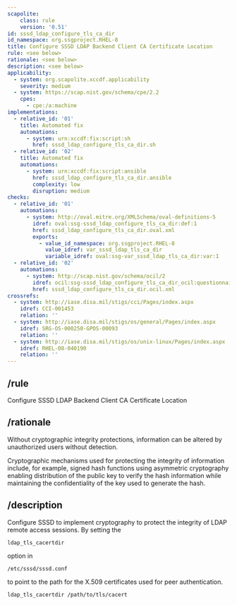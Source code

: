 ```yaml
---
scapolite:
    class: rule
    version: '0.51'
id: sssd_ldap_configure_tls_ca_dir
id_namespace: org.ssgproject.RHEL-8
title: Configure SSSD LDAP Backend Client CA Certificate Location
rule: <see below>
rationale: <see below>
description: <see below>
applicability:
  - system: org.scapolite.xccdf.applicability
    severity: medium
  - system: https://scap.nist.gov/schema/cpe/2.2
    cpes:
      - cpe:/a:machine
implementations:
  - relative_id: '01'
    title: Automated fix
    automations:
      - system: urn:xccdf:fix:script:sh
        href: sssd_ldap_configure_tls_ca_dir.sh
  - relative_id: '02'
    title: Automated fix
    automations:
      - system: urn:xccdf:fix:script:ansible
        href: sssd_ldap_configure_tls_ca_dir.ansible
        complexity: low
        disruption: medium
checks:
  - relative_id: '01'
    automations:
      - system: http://oval.mitre.org/XMLSchema/oval-definitions-5
        idref: oval:ssg-sssd_ldap_configure_tls_ca_dir:def:1
        href: sssd_ldap_configure_tls_ca_dir.oval.xml
        exports:
          - value_id_namespace: org.ssgproject.RHEL-8
            value_idref: var_sssd_ldap_tls_ca_dir
            variable_idref: oval:ssg-var_sssd_ldap_tls_ca_dir:var:1
  - relative_id: '02'
    automations:
      - system: http://scap.nist.gov/schema/ocil/2
        idref: ocil:ssg-sssd_ldap_configure_tls_ca_dir_ocil:questionnaire:1
        href: sssd_ldap_configure_tls_ca_dir.ocil.xml
crossrefs:
  - system: http://iase.disa.mil/stigs/cci/Pages/index.aspx
    idref: CCI-001453
    relation: ''
  - system: http://iase.disa.mil/stigs/os/general/Pages/index.aspx
    idref: SRG-OS-000250-GPOS-00093
    relation: ''
  - system: http://iase.disa.mil/stigs/os/unix-linux/Pages/index.aspx
    idref: RHEL-08-040190
    relation: ''
---
```



## /rule

Configure SSSD LDAP Backend Client CA Certificate Location

## /rationale

Without
cryptographic integrity protections, information can be altered by
unauthorized users without detection.  
  
Cryptographic mechanisms used for protecting the integrity of
information include, for example, signed hash functions using asymmetric
cryptography enabling distribution of the public key to verify the hash
information while maintaining the confidentiality of the key used to
generate the hash.

## /description

Configure
SSSD to implement cryptography to protect the integrity of LDAP remote
access sessions. By setting the

``` 
ldap_tls_cacertdir
```

option in

``` 
/etc/sssd/sssd.conf
```

to point to the path for the X.509 certificates used for peer
authentication.

``` 
ldap_tls_cacertdir /path/to/tls/cacert
```
